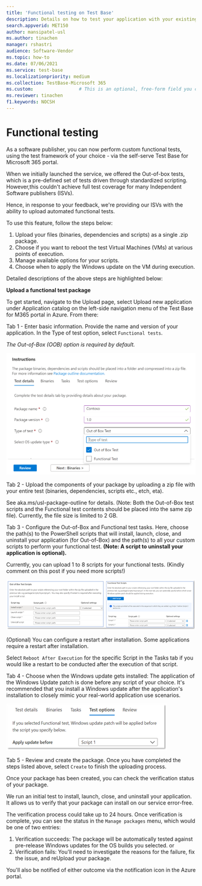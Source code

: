```yaml
---
title: 'Functional testing on Test Base'
description: Details on how to test your application with your existing automated functional tests
search.appverid: MET150
author: mansipatel-usl
ms.author: tinachen
manager: rshastri
audience: Software-Vendor
ms.topic: how-to
ms.date: 07/06/2021
ms.service: test-base
ms.localizationpriority: medium
ms.collection: TestBase-Microsoft 365
ms.custom:                 # This is an optional, free-form field you can use to define your own collection of articles. If you have more than one value, format as a bulleted list. This field truncates to something like 144 characters (inclusive of spaces) so keep it short.
ms.reviewer: tinachen
f1.keywords: NOCSH
---
```

# Functional testing

As a software publisher, you can now perform custom functional tests, using the test framework of your choice - via the self-serve Test Base for Microsoft 365 portal. 

When we initially launched the service, we offered the Out-of-box tests, which is a pre-defined set of tests driven through standardized scripting. However,this couldn't achieve full test coverage for many Independent Software publishers (ISVs). 

Hence, in response to your feedback, we're providing our ISVs with the ability to upload automated functional tests.

To use this feature, follow the steps below:

1. Upload your files (binaries, dependencies and scripts) as a single .zip package.
2. Choose if you want to reboot the test Virtual Machines (VMs) at various points of execution.
3. Manage available options for your scripts.
4. Choose when to apply the Windows update on the VM during execution.

Detailed descriptions of the above steps are highlighted below:

**Upload a functional test package**

To get started, navigate to the Upload page, select Upload new application under Application catalog on the left-side navigation menu of the Test Base for M365 portal in Azure. From there:

Tab 1 - Enter basic information. Provide the name and version of your application. In the Type of test option, select ```Functional tests```. 

*The Out-of-Box (OOB) option is required by default.*


![Select the functional testing tab.](Media/functional_testing_tab1.png)

Tab 2 - Upload the components of your package by uploading a zip file with your entire test (binaries, dependencies, scripts etc., etch, eta). 

See aka.ms/usl-package-outline for details. (Note: Both the Out-of-Box test scripts and the Functional test contents should be placed into the same zip file). Currently, the file size is limited to 2 GB.

Tab 3 - Configure the Out-of-Box and Functional test tasks. Here, choose the path(s) to the PowerShell scripts that will install, launch, close, and uninstall your application (for Out-of-Box) and the path(s) to all your custom scripts to perform your functional test. **(Note: A script to uninstall your application is optional).**

Currently, you can upload 1 to 8 scripts for your functional tests. (Kindly comment on this post if you need more scripts!)

![Upload up to 8 scripts with functional tests.](Media/functional_testing_tab3.png)

(Optional) You can configure a restart after installation. Some applications require a restart after installation. 

Select ```Reboot After Execution``` for the specific Script in the Tasks tab if you would like a restart to be conducted after the execution of that script.

Tab 4 - Choose when the Windows update gets installed: The application of the Windows Update patch is done before any script of your choice. It's recommended that you install a Windows update after the application's installation to closely mimic your real-world application use scenarios.

![The Windows update can get installed after a specific script.](Media/functional_testing_tab4.png)

Tab 5 - Review and create the package. Once you have completed the steps listed above, select ```Create``` to finish the uploading process.

Once your package has been created, you can check the verification status of your package.

We run an initial test to install, launch, close, and uninstall your application. It allows us to verify that your package can install on our service error-free.

The verification process could take up to 24 hours. Once verification is complete, you can see the status in the ```Manage packages``` menu, which would be one of two entries:

1. Verification succeeds: The package will be automatically tested against pre-release Windows updates for the OS builds you selected.
or
2. Verification fails: You'll need to investigate the reasons for the failure, fix the issue, and reUpload your package.

You'll also be notified of either outcome via the notification icon in the Azure portal.
